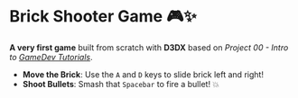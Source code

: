 # Brick Shooter Game 🎮✨

**A very first game** built from scratch with **D3DX** based on *Project 00 - Intro to [GameDev Tutorials](https://github.com/dungdna2000/gamedev-intro-tutorials.git)*. 

- **Move the Brick**: Use the `A` and `D` keys to slide brick left and right!
- **Shoot Bullets**: Smash that `Spacebar` to fire a bullet! 💥
